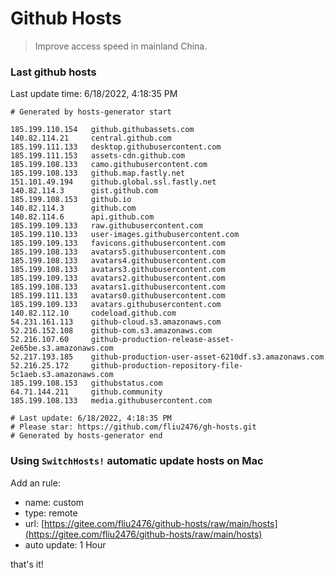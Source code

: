# Github Hosts

> Improve access speed in mainland China.

### Last github hosts

Last update time: 6/18/2022, 4:18:35 PM

```base
# Generated by hosts-generator start 

185.199.110.154   github.githubassets.com
140.82.114.21     central.github.com
185.199.111.133   desktop.githubusercontent.com
185.199.111.153   assets-cdn.github.com
185.199.108.133   camo.githubusercontent.com
185.199.108.133   github.map.fastly.net
151.101.49.194    github.global.ssl.fastly.net
140.82.114.3      gist.github.com
185.199.108.153   github.io
140.82.114.3      github.com
140.82.114.6      api.github.com
185.199.109.133   raw.githubusercontent.com
185.199.110.133   user-images.githubusercontent.com
185.199.109.133   favicons.githubusercontent.com
185.199.108.133   avatars5.githubusercontent.com
185.199.108.133   avatars4.githubusercontent.com
185.199.108.133   avatars3.githubusercontent.com
185.199.109.133   avatars2.githubusercontent.com
185.199.108.133   avatars1.githubusercontent.com
185.199.111.133   avatars0.githubusercontent.com
185.199.109.133   avatars.githubusercontent.com
140.82.112.10     codeload.github.com
54.231.161.113    github-cloud.s3.amazonaws.com
52.216.152.108    github-com.s3.amazonaws.com
52.216.107.60     github-production-release-asset-2e65be.s3.amazonaws.com
52.217.193.185    github-production-user-asset-6210df.s3.amazonaws.com
52.216.25.172     github-production-repository-file-5c1aeb.s3.amazonaws.com
185.199.108.153   githubstatus.com
64.71.144.211     github.community
185.199.108.133   media.githubusercontent.com

# Last update: 6/18/2022, 4:18:35 PM
# Please star: https://github.com/fliu2476/gh-hosts.git
# Generated by hosts-generator end
```

### Using `SwitchHosts!` automatic update hosts on Mac
Add an rule:
- name: custom
- type: remote
- url: [https://gitee.com/fliu2476/github-hosts/raw/main/hosts](https://gitee.com/fliu2476/github-hosts/raw/main/hosts)
- auto update: 1 Hour

that's it!

